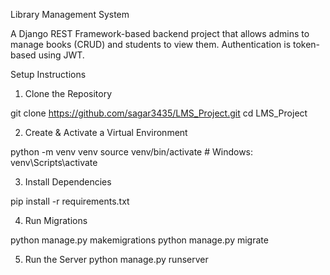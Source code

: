 Library Management System

A Django REST Framework-based backend project that allows admins to manage books (CRUD) and students to view them. Authentication is token-based using JWT.


Setup Instructions

1. Clone the Repository

git clone https://github.com/sagar3435/LMS_Project.git
cd LMS_Project

2. Create & Activate a Virtual Environment

python -m venv venv
source venv/bin/activate  # Windows: venv\Scripts\activate

3. Install Dependencies

pip install -r requirements.txt

4. Run Migrations

python manage.py makemigrations
python manage.py migrate

5. Run the Server
python manage.py runserver
